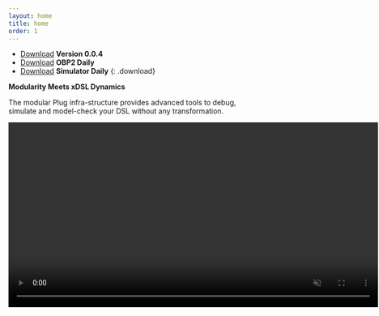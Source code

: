```yaml
---
layout: home
title: home
order: 1
---
```


- [Download](https://bintray.com/plug-obp/distributions/download_file?file_path=plug-obp2-0.0.4.zip)
**Version 0.0.4**
- [Download](https://bintray.com/plug-obp/distributions/download_file?file_path=plug-obp2-daily.zip)
**OBP2 Daily**
- [Download](https://bintray.com/plug-obp/distributions/download_file?file_path=plug-simulator-daily.zip)
**Simulator Daily**
{: .download}

**Modularity Meets xDSL Dynamics**

The modular Plug infra-structure provides advanced tools to debug, simulate and model-check your DSL without any transformation.

<video src="/images/obp2/demo.mp4" width="730px" autoplay loop muted playsinline class="center-image"></video>

<!-- 
![Verification View](/images/obp2/0.0.4/VerificationView.png){:height="600px" class="center-image"}
-->